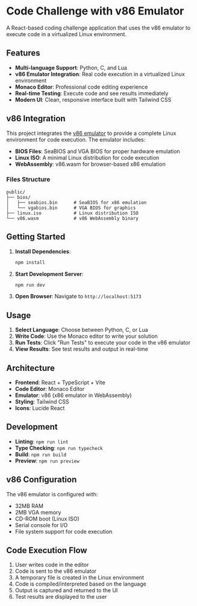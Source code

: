 # Code Challenge with v86 Emulator

A React-based coding challenge application that uses the v86 emulator to execute code in a virtualized Linux environment.

## Features

- **Multi-language Support**: Python, C, and Lua
- **v86 Emulator Integration**: Real code execution in a virtualized Linux environment
- **Monaco Editor**: Professional code editing experience
- **Real-time Testing**: Execute code and see results immediately
- **Modern UI**: Clean, responsive interface built with Tailwind CSS

## v86 Integration

This project integrates the [v86 emulator](https://github.com/copy/v86) to provide a complete Linux environment for code execution. The emulator includes:

- **BIOS Files**: SeaBIOS and VGA BIOS for proper hardware emulation
- **Linux ISO**: A minimal Linux distribution for code execution
- **WebAssembly**: v86.wasm for browser-based x86 emulation

### Files Structure

```
public/
├── bios/
│   ├── seabios.bin      # SeaBIOS for x86 emulation
│   └── vgabios.bin      # VGA BIOS for graphics
├── linux.iso            # Linux distribution ISO
└── v86.wasm             # v86 WebAssembly binary
```

## Getting Started

1. **Install Dependencies**:
   ```bash
   npm install
   ```

2. **Start Development Server**:
   ```bash
   npm run dev
   ```

3. **Open Browser**: Navigate to `http://localhost:5173`

## Usage

1. **Select Language**: Choose between Python, C, or Lua
2. **Write Code**: Use the Monaco editor to write your solution
3. **Run Tests**: Click "Run Tests" to execute your code in the v86 emulator
4. **View Results**: See test results and output in real-time

## Architecture

- **Frontend**: React + TypeScript + Vite
- **Code Editor**: Monaco Editor
- **Emulator**: v86 (x86 emulator in WebAssembly)
- **Styling**: Tailwind CSS
- **Icons**: Lucide React

## Development

- **Linting**: `npm run lint`
- **Type Checking**: `npm run typecheck`
- **Build**: `npm run build`
- **Preview**: `npm run preview`

## v86 Configuration

The v86 emulator is configured with:
- 32MB RAM
- 2MB VGA memory
- CD-ROM boot (Linux ISO)
- Serial console for I/O
- File system support for code execution

## Code Execution Flow

1. User writes code in the editor
2. Code is sent to the v86 emulator
3. A temporary file is created in the Linux environment
4. Code is compiled/interpreted based on the language
5. Output is captured and returned to the UI
6. Test results are displayed to the user

